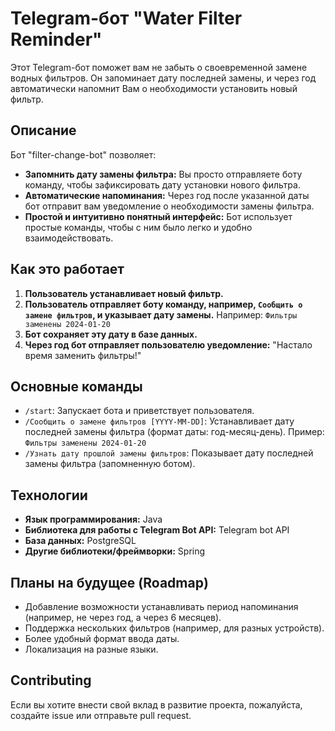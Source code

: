 # Telegram-бот "Water Filter Reminder"

Этот Telegram-бот поможет вам не забыть о своевременной замене водных фильтров. Он запоминает дату последней замены, и через год автоматически напомнит Вам о необходимости установить новый фильтр.

## Описание

Бот "filter-change-bot" позволяет:

*   **Запомнить дату замены фильтра:**  Вы просто отправляете боту команду, чтобы зафиксировать дату установки нового фильтра.
*   **Автоматические напоминания:**  Через год после указанной даты бот отправит вам уведомление о необходимости замены фильтра.
*   **Простой и интуитивно понятный интерфейс:** Бот использует простые команды, чтобы с ним было легко и удобно взаимодействовать.

## Как это работает

1.  **Пользователь устанавливает новый фильтр.**
2.  **Пользователь отправляет боту команду, например, `Сообщить о замене фильтров`, и указывает дату замены.**  Например: `Фильтры заменены 2024-01-20`
3.  **Бот сохраняет эту дату в базе данных.**
4.  **Через год бот отправляет пользователю уведомление:** "Настало время заменить фильтры!"

## Основные команды

*   `/start`:  Запускает бота и приветствует пользователя.
*   `/Сообщить о замене фильтров [YYYY-MM-DD]`:  Устанавливает дату последней замены фильтра (формат даты: год-месяц-день).  Пример: `Фильтры заменены 2024-01-20`
*   `/Узнать дату прошлой замены фильтров`:  Показывает дату последней замены фильтра (запомненную ботом).

## Технологии

*   **Язык программирования:** Java
*   **Библиотека для работы с Telegram Bot API:** Telegram bot API
*   **База данных:** PostgreSQL
*   **Другие библиотеки/фреймворки:** Spring
  
## Планы на будущее (Roadmap)

*   Добавление возможности устанавливать период напоминания (например, не через год, а через 6 месяцев).
*   Поддержка нескольких фильтров (например, для разных устройств).
*   Более удобный формат ввода даты.
*   Локализация на разные языки.

## Contributing

Если вы хотите внести свой вклад в развитие проекта, пожалуйста, создайте issue или отправьте pull request.
